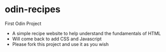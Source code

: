 # odin-recipes
First Odin Project 
- A simple recipe website to help understand the fundamentals of HTML
- Will come back to add CSS and Javascript
- Please fork this project and use it as you wish